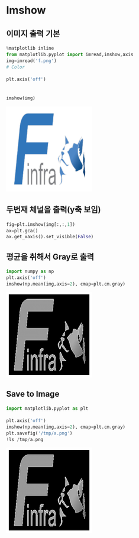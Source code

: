 # Imshow

## 이미지 출력 기본


```python
%matplotlib inline
from matplotlib.pyplot import imread,imshow,axis
img=imread('f.png')
# Color

plt.axis('off')


imshow(img)
```


    
![png](03.Matplot_WithImages_files/03.Matplot_WithImages_2_0.png)
    


## 두번재 체널을 출력(y축 보임)


```python
fig=plt.imshow(img[:,:,1])
ax=plt.gca()
ax.get_xaxis().set_visible(False)
```

## 평균을 취해서 Gray로 출력


```python
import numpy as np
plt.axis('off')
imshow(np.mean(img,axis=2), cmap=plt.cm.gray)
```


    
![png](03.Matplot_WithImages_files/03.Matplot_WithImages_6_0.png)
    


## Save to Image


```python
import matplotlib.pyplot as plt

plt.axis('off')
imshow(np.mean(img,axis=2), cmap=plt.cm.gray)
plt.savefig('/tmp/a.png')
!ls /tmp/a.png
```


    
![png](03.Matplot_WithImages_files/03.Matplot_WithImages_8_0.png)
    



```python

```
